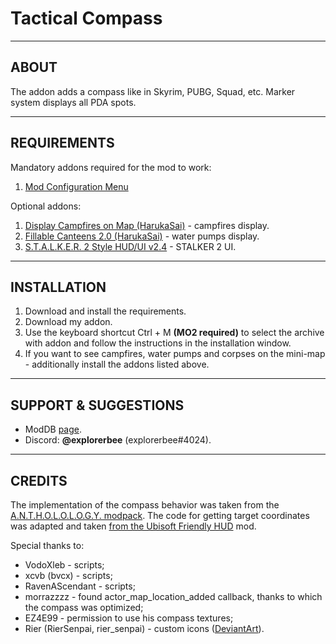 # Tactical Compass

---

## ABOUT

The addon adds a compass like in Skyrim, PUBG, Squad, etc.
Marker system displays all PDA spots.

---

## REQUIREMENTS

Mandatory addons required for the mod to work:
1. [Mod Configuration Menu](https://www.moddb.com/mods/stalker-anomaly/addons/anomaly-mod-configuration-menu)

Optional addons:
1. [Display Campfires on Map (HarukaSai)](https://www.moddb.com/mods/stalker-anomaly/addons/displaycampfiresonmap) - campfires display.
2. [Fillable Canteens 2.0 (HarukaSai)](https://www.moddb.com/mods/stalker-anomaly/addons/fillable-canteens-20) - water pumps display.
3. [S.T.A.L.K.E.R. 2 Style HUD/UI v2.4](https://www.moddb.com/mods/stalker-anomaly/addons/stalker-2-style-ui) - STALKER 2 UI.

---

## INSTALLATION

1. Download and install the requirements.
2. Download my addon.
3. Use the keyboard shortcut Ctrl + M **(MO2 required)** to select the archive with addon and follow the instructions in the installation window.
4. If you want to see campfires, water pumps and corpses on the mini-map - additionally install the addons listed above.

---

## SUPPORT & SUGGESTIONS
- ModDB [page](https://www.moddb.com/members/explorerbee).
- Discord: **@explorerbee** (explorerbee#4024).

---

## CREDITS
The implementation of the compass behavior was taken from the [A.N.T.H.O.L.O.L.O.G.Y. modpack](https://ap-pro.ru/forums/topic/4266-anomaly-anthology-12/).
The code for getting target coordinates was adapted and taken [from the Ubisoft Friendly HUD](https://www.moddb.com/mods/stalker-anomaly/addons/hud-ubisoft-friendly) mod.

Special thanks to:
- VodoXleb - scripts;
- xcvb (bvcx) - scripts;
- RavenAScendant - scripts;
- morrazzzz - found actor_map_location_added callback, thanks to which the compass was optimized;
- EZ4E99 - permission to use his compass textures;
- Rier (RierSenpai, rier_senpai) - custom icons ([DeviantArt](https://www.deviantart.com/riersenpai)).